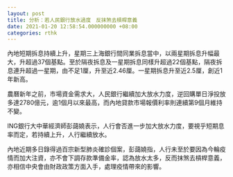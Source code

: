 ```yaml
---
layout: post
title: 分析：若人民銀行放水過度　反抹煞去槓桿意義
date: 2021-01-20 12:58:54.000000000 +08:00
categories: rthk
---
```


內地短期拆息持續上升，星期三上海銀行間同業拆息當中，以兩星期拆息升幅最大，升超過37個基點。至於隔夜拆息及一星期拆息同樣升超過22個基點，隔夜拆息連升超過一星期，由不足1厘，升至近2.46厘。一星期拆息升至近2.5厘，創近1年新高。

農曆新年之前，市場資金需求大，人民銀行繼續加大放水力度，逆回購單日淨投放多達2780億元，逾1個月以來最高，而內地貸款市場報價利率則連續第9個月維持不變。

ING銀行大中華經濟師彭藹嬈表示，人行會否進一步加大放水力度，要視乎短期息率而定，若持續上升，人行繼續放水。

內地近期多日錄得過百宗新型肺炎確診個案，彭藹嬈指，人行未至於要因為今輪疫情而加大注資，亦不會下調存款準備金率，認為放水太多，反而抹煞去槓桿意義，亦相信中央會由財政政策方面入手，處理疫情帶來的影響。
